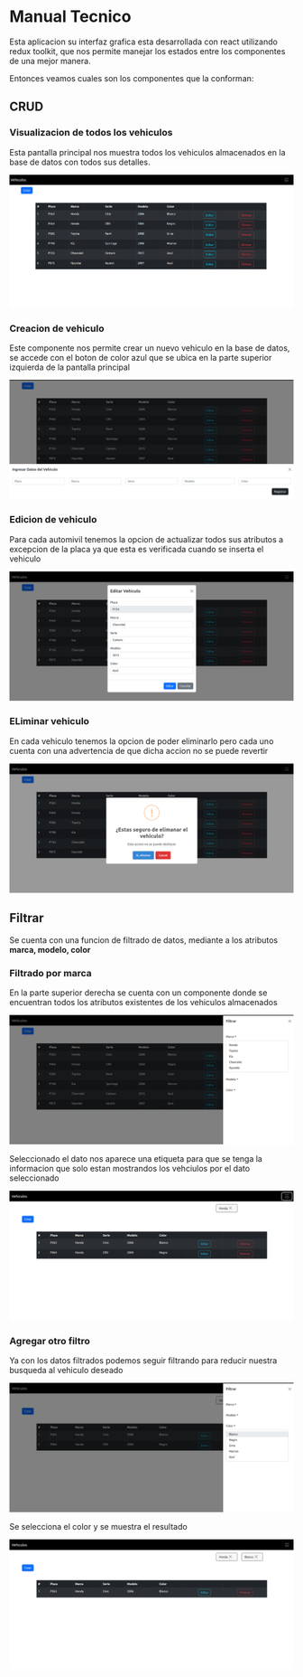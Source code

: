 # Manual Tecnico

Esta aplicacion su interfaz grafica esta desarrollada con react utilizando redux toolkit, que nos permite manejar los estados entre los componentes de una mejor manera.

Entonces veamos cuales son los componentes que la conforman:

## CRUD 

### Visualizacion de todos los vehiculos

Esta pantalla principal nos muestra todos los vehiculos almacenados en la base de datos con todos sus detalles.

![Obtencion](./assets/1.png)

### Creacion de vehiculo

Este componente nos permite crear un nuevo vehiculo en la base de datos, se accede con el boton de color azul que se ubica en la parte superior izquierda de la pantalla principal

![Insercion](./assets/2.png)

### Edicion de vehiculo

Para cada automivil tenemos la opcion de actualizar todos sus atributos a excepcion de la placa ya que esta es verificada cuando se inserta el vehiculo

![Actualizacion](./assets/3.png)

### ELiminar vehiculo

En cada vehiculo tenemos la opcion de poder eliminarlo pero cada uno cuenta con una advertencia de que dicha accion no se puede revertir

![Eliminacion](./assets/4.png)

## Filtrar

Se cuenta con una funcion de filtrado de datos, mediante a los atributos <b>marca, modelo, color</b>

### Filtrado por marca

En la parte superior derecha se cuenta con un componente donde se encuentran todos los atributos existentes de los vehiculos almacenados

![Marcas](./assets/5.png)

Seleccionado el dato nos aparece una etiqueta para que se tenga la informacion que solo estan mostrandos los vehciulos por el dato seleccionado

![Seleccion Marca](./assets/6.png)

### Agregar otro filtro

Ya con los datos filtrados podemos seguir filtrando para reducir nuestra busqueda al vehiculo deseado

![Colores](./assets/7.png)

Se selecciona el color y se muestra el resultado 

![Seleccion de Color](./assets/8.png)


